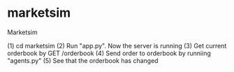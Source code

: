# marketsim
Marketsim

(1) cd marketsim
(2) Run "app.py". Now the server is running
(3) Get current orderbook by GET /orderbook
(4) Send order to orderbook by runniing "agents.py"
(5) See that the orderbook has changed
